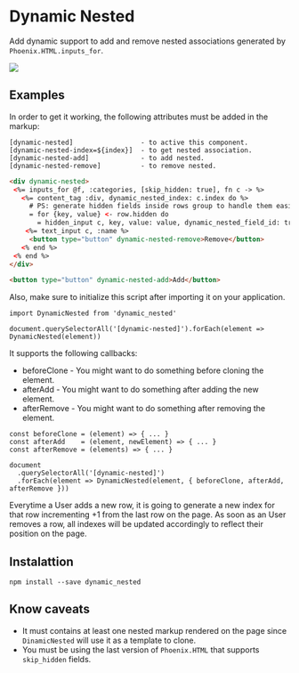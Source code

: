 # Dynamic Nested 
 
Add dynamic support to add and remove nested associations generated by `Phoenix.HTML.inputs_for`.

![](example.gif)

## Examples

In order to get it working, the following attributes must be added in the markup:

```
[dynamic-nested]                 - to active this component.
[dynamic-nested-index=${index}]  - to get nested association.
[dynamic-nested-add]             - to add nested.
[dynamic-nested-remove]          - to remove nested.
```

```HTML
<div dynamic-nested>
 <%= inputs_for @f, :categories, [skip_hidden: true], fn c -> %>
   <%= content_tag :div, dynamic_nested_index: c.index do %>
     # PS: generate hidden fields inside rows group to handle them easily.
     = for {key, value} <- row.hidden do
       = hidden_input c, key, value: value, dynamic_nested_field_id: true
    <%= text_input c, :name %>
     <button type="button" dynamic-nested-remove>Remove</button>
   <% end %>
 <% end %>
</div>

<button type="button" dynamic-nested-add>Add</button>
```

Also, make sure to initialize this script after importing it on your application.

```JS
import DynamicNested from 'dynamic_nested'

document.querySelectorAll('[dynamic-nested]').forEach(element => DynamicNested(element))
```

It supports the following callbacks:

* beforeClone  - You might want to do something before cloning the element.
* afterAdd     - You might want to do something after adding the new element.
* afterRemove  - You might want to do something after removing the element.

```JS
const beforeClone = (element) => { ... }
const afterAdd    = (element, newElement) => { ... }
const afterRemove = (elements) => { ... }

document
  .querySelectorAll('[dynamic-nested]')
  .forEach(element => DynamicNested(element, { beforeClone, afterAdd, afterRemove }))
```

Everytime a User adds a new row, it is going to generate a new index for that row incrementing
+1 from the last row on the page. As soon as an User removes a row, all indexes will be updated
accordingly to reflect their position on the page.

## Instalattion
```
npm install --save dynamic_nested
```

## Know caveats

* It must contains at least one nested markup rendered on the page since `DinamicNested` will
 use it as a template to clone.
* You must be using the last version of `Phoenix.HTML` that supports `skip_hidden` fields.
